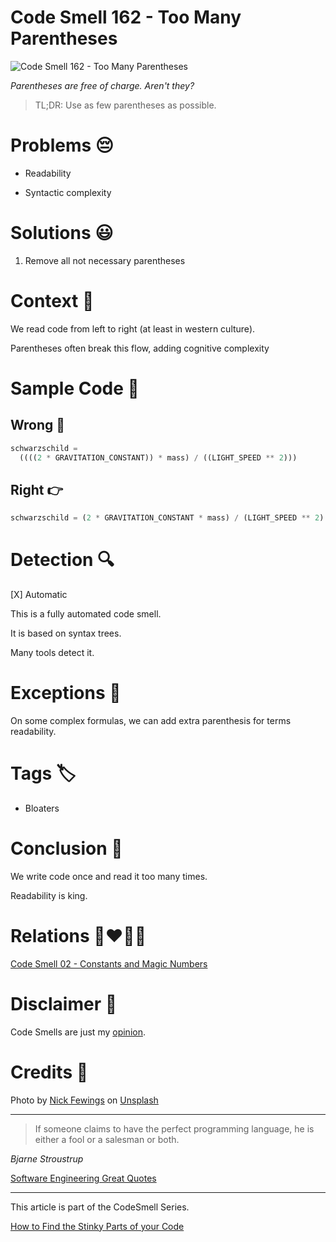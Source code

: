 # Code Smell 162 - Too Many Parentheses
            
![Code Smell 162 - Too Many Parentheses](Code%20Smell%20162%20-%20Too%20Many%20Parentheses.jpg)

*Parentheses are free of charge. Aren't they?*

> TL;DR: Use as few parentheses as possible.

# Problems 😔 

- Readability

- Syntactic complexity

# Solutions 😃

1. Remove all not necessary parentheses

# Context 💬

We read code from left to right (at least in western culture). 

Parentheses often break this flow, adding cognitive complexity

# Sample Code 📖

## Wrong 🚫

<!-- [Gist Url](https://gist.github.com/mcsee/03c6940b1fa140572f29bfe37cf784c1) -->

```javascript
schwarzschild =
  ((((2 * GRAVITATION_CONSTANT)) * mass) / ((LIGHT_SPEED ** 2)))
```

## Right 👉

<!-- [Gist Url](https://gist.github.com/mcsee/5b468c4d60d25dec61e538d0c1ed1329) -->

```javascript
schwarzschild = (2 * GRAVITATION_CONSTANT * mass) / (LIGHT_SPEED ** 2)
```

# Detection 🔍

[X] Automatic 

This is a fully automated code smell.

It is based on syntax trees.

Many tools detect it.

# Exceptions 🛑

On some complex formulas, we can add extra parenthesis for terms readability.

# Tags 🏷️
 
- Bloaters

# Conclusion 🏁

We write code once and read it too many times.

Readability is king.  

# Relations 👩‍❤️‍💋‍👨

[Code Smell 02 - Constants and Magic Numbers](https://github.com/mcsee/Software-Design-Articles/tree/main/Articles/Code%20Smells/Code%20Smell%2002%20-%20Constants%20and%20Magic%20Numbers/readme.md)

# Disclaimer 📘

Code Smells are just my [opinion](https://github.com/mcsee/Software-Design-Articles/tree/main/Articles/Blogging/I%20Wrote%20More%20than%2090%20Articles%20on%202021%20Here%20is%20What%20I%20Learned/readme.md).

# Credits 🙏

Photo by [Nick Fewings](https://unsplash.com/@jannerboy62) on [Unsplash](https://unsplash.com/s/photos/signs)
  
* * *

> If someone claims to have the perfect programming language, he is either a fool or a salesman or both.

_Bjarne Stroustrup_
 
[Software Engineering Great Quotes](https://github.com/mcsee/Software-Design-Articles/tree/main/Articles/Quotes/Software%20Engineering%20Great%20Quotes/readme.md)

* * *

This article is part of the CodeSmell Series.

[How to Find the Stinky Parts of your Code](https://github.com/mcsee/Software-Design-Articles/tree/main/Articles/Code%20Smells/How%20to%20Find%20the%20Stinky%20parts%20of%20your%20Code/readme.md)